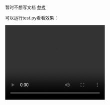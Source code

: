 暂时不想写文档
[参考](https://manual.coppeliarobotics.com/en/apiFunctions.htm)

可以运行test.py看看效果：

<video width="320" height="240" controls>
  <source src="./video/cop_moving.webm" type="video/webm">
  你的浏览器不支持 HTML5 video 标签.
</video>